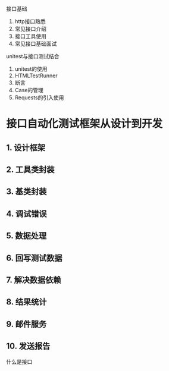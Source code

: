  接口基础

1. http接口熟悉  
2. 常见接口介绍  
3. 接口工具使用
4. 常见接口基础面试

unitest与接口测试结合
1. unitest的使用  
2. HTMLTestRunner
3. 断言   
4. Case的管理   
5. Requests的引入使用

# 接口自动化测试框架从设计到开发

## 1. 设计框架
## 2. 工具类封装
## 3. 基类封装
## 4. 调试错误
## 5. 数据处理
## 6. 回写测试数据
## 7. 解决数据依赖
## 8. 结果统计
## 9. 邮件服务
## 10. 发送报告











什么是接口
    